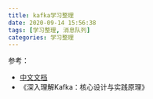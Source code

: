 ```yaml
---
title: kafka学习整理
date: 2020-09-14 15:56:38
tags: [学习整理, 消息队列]
categories: 学习整理
---
```


参考：
- [中文文档](https://kafka.apachecn.org/intro.html)
- 《深入理解Kafka：核心设计与实践原理》
